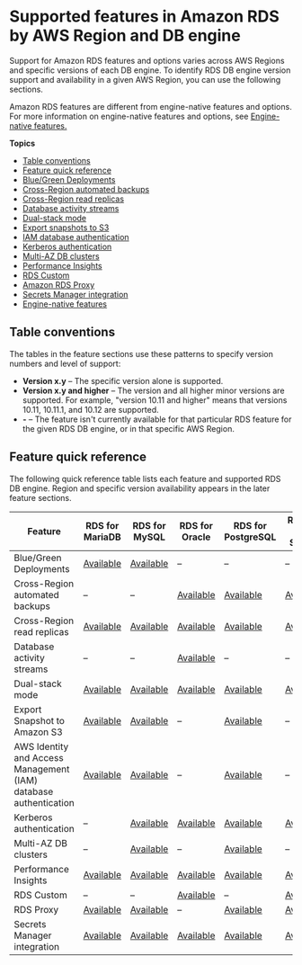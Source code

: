 # Supported features in Amazon RDS by AWS Region and DB engine<a name="Concepts.RDSFeaturesRegionsDBEngines.grids"></a>

Support for Amazon RDS features and options varies across AWS Regions and specific versions of each DB engine\. To identify RDS DB engine version support and availability in a given AWS Region, you can use the following sections\.

Amazon RDS features are different from engine\-native features and options\. For more information on engine\-native features and options, see [Engine\-native features\.](Concepts.RDS_Fea_Regions_DB-eng.Feature.EngineNativeFeatures.md)

**Topics**
+ [Table conventions](#Concepts.RDS_Fea_Regions_DB-eng.Feature.TableConventions)
+ [Feature quick reference](#Concepts.RDS_Fea_Regions_DB-eng.Feature.QuickReferenceTable)
+ [Blue/Green Deployments](Concepts.RDS_Fea_Regions_DB-eng.Feature.BlueGreenDeployments.md)
+ [Cross\-Region automated backups](Concepts.RDS_Fea_Regions_DB-eng.Feature.CrossRegionAutomatedBackups.md)
+ [Cross\-Region read replicas](Concepts.RDS_Fea_Regions_DB-eng.Feature.CrossRegionReadReplicas.md)
+ [Database activity streams](Concepts.RDS_Fea_Regions_DB-eng.Feature.DBActivityStreams.md)
+ [Dual\-stack mode](Concepts.RDS_Fea_Regions_DB-eng.Feature.DualStackMode.md)
+ [Export snapshots to S3](Concepts.RDS_Fea_Regions_DB-eng.Feature.ExportSnapshotToS3.md)
+ [IAM database authentication](Concepts.RDS_Fea_Regions_DB-eng.Feature.IamDatabaseAuthentication.md)
+ [Kerberos authentication](Concepts.RDS_Fea_Regions_DB-eng.Feature.KerberosAuthentication.md)
+ [Multi\-AZ DB clusters](Concepts.RDS_Fea_Regions_DB-eng.Feature.MultiAZDBClusters.md)
+ [Performance Insights](Concepts.RDS_Fea_Regions_DB-eng.Feature.PerformanceInsights.md)
+ [RDS Custom](Concepts.RDS_Fea_Regions_DB-eng.Feature.RDSCustom.md)
+ [Amazon RDS Proxy](Concepts.RDS_Fea_Regions_DB-eng.Feature.RDSProxy.md)
+ [Secrets Manager integration](Concepts.RDS_Fea_Regions_DB-eng.Feature.SecretsManager.md)
+ [Engine\-native features](Concepts.RDS_Fea_Regions_DB-eng.Feature.EngineNativeFeatures.md)

## Table conventions<a name="Concepts.RDS_Fea_Regions_DB-eng.Feature.TableConventions"></a>

The tables in the feature sections use these patterns to specify version numbers and level of support:
+  **Version x\.y** – The specific version alone is supported\. 
+ **Version x\.y and higher** – The version and all higher minor versions are supported\. For example, "version 10\.11 and higher" means that versions 10\.11, 10\.11\.1, and 10\.12 are supported\.
+ **\-** – The feature isn't currently available for that particular RDS feature for the given RDS DB engine, or in that specific AWS Region\.

## Feature quick reference<a name="Concepts.RDS_Fea_Regions_DB-eng.Feature.QuickReferenceTable"></a>

The following quick reference table lists each feature and supported RDS DB engine\. Region and specific version availability appears in the later feature sections\.


| Feature | RDS for MariaDB | RDS for MySQL | RDS for Oracle | RDS for PostgreSQL | RDS for SQL Server | 
| --- | --- | --- | --- | --- | --- | 
| Blue/Green Deployments | [Available](Concepts.RDS_Fea_Regions_DB-eng.Feature.BlueGreenDeployments.md) | [Available](Concepts.RDS_Fea_Regions_DB-eng.Feature.BlueGreenDeployments.md) | – | – | – | 
| Cross\-Region automated backups | – | – | [Available](Concepts.RDS_Fea_Regions_DB-eng.Feature.CrossRegionAutomatedBackups.md#Concepts.RDS_Fea_Regions_DB-eng.Feature.CrossRegionAutomatedBackups.ora) | [Available](Concepts.RDS_Fea_Regions_DB-eng.Feature.CrossRegionAutomatedBackups.md#Concepts.RDS_Fea_Regions_DB-eng.Feature.CrossRegionAutomatedBackups.pg) | [Available](Concepts.RDS_Fea_Regions_DB-eng.Feature.CrossRegionAutomatedBackups.md#Concepts.RDS_Fea_Regions_DB-eng.Feature.CrossRegionAutomatedBackups.sq) | 
| Cross\-Region read replicas | [Available](Concepts.RDS_Fea_Regions_DB-eng.Feature.CrossRegionReadReplicas.md#Concepts.RDS_Fea_Regions_DB-eng.Feature.CrossRegionReadReplicas.mdb) | [Available](Concepts.RDS_Fea_Regions_DB-eng.Feature.CrossRegionReadReplicas.md#Concepts.RDS_Fea_Regions_DB-eng.Feature.CrossRegionReadReplicas.my) | [Available](Concepts.RDS_Fea_Regions_DB-eng.Feature.CrossRegionReadReplicas.md#Concepts.RDS_Fea_Regions_DB-eng.Feature.CrossRegionReadReplicas.ora) | [Available](Concepts.RDS_Fea_Regions_DB-eng.Feature.CrossRegionReadReplicas.md#Concepts.RDS_Fea_Regions_DB-eng.Feature.CrossRegionReadReplicas.pg) | [Available](Concepts.RDS_Fea_Regions_DB-eng.Feature.CrossRegionReadReplicas.md#Concepts.RDS_Fea_Regions_DB-eng.Feature.CrossRegionReadReplicas.sq) | 
| Database activity streams | – | – | [Available](Concepts.RDS_Fea_Regions_DB-eng.Feature.DBActivityStreams.md#Concepts.RDS_Fea_Regions_DB-eng.Feature.DBActivityStreams.ora) | – | – | 
| Dual\-stack mode | [Available](Concepts.RDS_Fea_Regions_DB-eng.Feature.DualStackMode.md#Concepts.RDS_Fea_Regions_DB-eng.Feature.DualStackMode.mdb) | [Available](Concepts.RDS_Fea_Regions_DB-eng.Feature.DualStackMode.md#Concepts.RDS_Fea_Regions_DB-eng.Feature.DualStackMode.my) | [Available](Concepts.RDS_Fea_Regions_DB-eng.Feature.DualStackMode.md#Concepts.RDS_Fea_Regions_DB-eng.Feature.DualStackMode.ora) | [Available](Concepts.RDS_Fea_Regions_DB-eng.Feature.DualStackMode.md#Concepts.RDS_Fea_Regions_DB-eng.Feature.DualStackMode.pg) | [Available](Concepts.RDS_Fea_Regions_DB-eng.Feature.DualStackMode.md#Concepts.RDS_Fea_Regions_DB-eng.Feature.DualStackMode.sq) | 
| Export Snapshot to Amazon S3 | [Available](Concepts.RDS_Fea_Regions_DB-eng.Feature.ExportSnapshotToS3.md#Concepts.RDS_Fea_Regions_DB-eng.Feature.ExportSnapshotToS3.mdb) | [Available](Concepts.RDS_Fea_Regions_DB-eng.Feature.ExportSnapshotToS3.md#Concepts.RDS_Fea_Regions_DB-eng.Feature.ExportSnapshotToS3.my) | – | [Available](Concepts.RDS_Fea_Regions_DB-eng.Feature.ExportSnapshotToS3.md#Concepts.RDS_Fea_Regions_DB-eng.Feature.ExportSnapshotToS3.pg) | – | 
| AWS Identity and Access Management \(IAM\) database authentication | [Available](Concepts.RDS_Fea_Regions_DB-eng.Feature.IamDatabaseAuthentication.md#Concepts.RDS_Fea_Regions_DB-eng.Feature.IamDatabaseAuthentication.mdb) | [Available](Concepts.RDS_Fea_Regions_DB-eng.Feature.IamDatabaseAuthentication.md#Concepts.RDS_Fea_Regions_DB-eng.Feature.IamDatabaseAuthentication.my) | – | [Available](Concepts.RDS_Fea_Regions_DB-eng.Feature.IamDatabaseAuthentication.md#Concepts.RDS_Fea_Regions_DB-eng.Feature.IamDatabaseAuthentication.pg) | – | 
| Kerberos authentication | – | [Available](Concepts.RDS_Fea_Regions_DB-eng.Feature.KerberosAuthentication.md#Concepts.RDS_Fea_Regions_DB-eng.Feature.KerberosAuthentication.my) | [Available](Concepts.RDS_Fea_Regions_DB-eng.Feature.KerberosAuthentication.md#Concepts.RDS_Fea_Regions_DB-eng.Feature.KerberosAuthentication.ora) | [Available](Concepts.RDS_Fea_Regions_DB-eng.Feature.KerberosAuthentication.md#Concepts.RDS_Fea_Regions_DB-eng.Feature.KerberosAuthentication.pg) | [Available](Concepts.RDS_Fea_Regions_DB-eng.Feature.KerberosAuthentication.md#Concepts.RDS_Fea_Regions_DB-eng.Feature.KerberosAuthentication.sq) | 
| Multi\-AZ DB clusters | – | [Available](Concepts.RDS_Fea_Regions_DB-eng.Feature.MultiAZDBClusters.md#Concepts.RDS_Fea_Regions_DB-eng.Feature.MultiAZDBClusters.my) | – | [Available](Concepts.RDS_Fea_Regions_DB-eng.Feature.MultiAZDBClusters.md#Concepts.RDS_Fea_Regions_DB-eng.Feature.MultiAZDBClusters.pg) | – | 
| Performance Insights | [Available](Concepts.RDS_Fea_Regions_DB-eng.Feature.PerformanceInsights.md) | [Available](Concepts.RDS_Fea_Regions_DB-eng.Feature.PerformanceInsights.md) | [Available](Concepts.RDS_Fea_Regions_DB-eng.Feature.PerformanceInsights.md) | [Available](Concepts.RDS_Fea_Regions_DB-eng.Feature.PerformanceInsights.md) | [Available](Concepts.RDS_Fea_Regions_DB-eng.Feature.PerformanceInsights.md) | 
| RDS Custom | – | – | [Available](Concepts.RDS_Fea_Regions_DB-eng.Feature.RDSCustom.md#Concepts.RDS_Fea_Regions_DB-eng.Feature.RDSCustom.ora) | – | [Available](Concepts.RDS_Fea_Regions_DB-eng.Feature.RDSCustom.md#Concepts.RDS_Fea_Regions_DB-eng.Feature.RDSCustom.sq) | 
| RDS Proxy | [Available](Concepts.RDS_Fea_Regions_DB-eng.Feature.RDSProxy.md#Concepts.RDS_Fea_Regions_DB-eng.Feature.RDS_Proxy.mdb) | [Available](Concepts.RDS_Fea_Regions_DB-eng.Feature.RDSProxy.md#Concepts.RDS_Fea_Regions_DB-eng.Feature.RDS_Proxy.my) | – | [Available](Concepts.RDS_Fea_Regions_DB-eng.Feature.RDSProxy.md#Concepts.RDS_Fea_Regions_DB-eng.Feature.RDS_Proxy.pg) | [Available](Concepts.RDS_Fea_Regions_DB-eng.Feature.RDSProxy.md#Concepts.RDS_Fea_Regions_DB-eng.Feature.RDS_Proxy.sq) | 
| Secrets Manager integration | [Available](Concepts.RDS_Fea_Regions_DB-eng.Feature.SecretsManager.md) | [Available](Concepts.RDS_Fea_Regions_DB-eng.Feature.SecretsManager.md) | [Available](Concepts.RDS_Fea_Regions_DB-eng.Feature.SecretsManager.md) | [Available](Concepts.RDS_Fea_Regions_DB-eng.Feature.SecretsManager.md) | [Available](Concepts.RDS_Fea_Regions_DB-eng.Feature.SecretsManager.md) | 